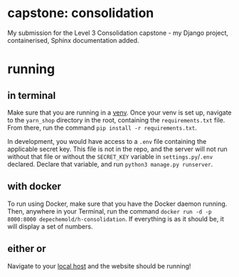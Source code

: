 # capstone: consolidation
My submission for the Level 3 Consolidation capstone - my Django project, containerised, Sphinx documentation added.

# running
## in terminal
Make sure that you are running in a [venv](https://docs.python.org/3/library/venv.html). 
Once your venv is set up, navigate to the `yarn_shop` directory in the root, containing the `requirements.txt` file. 
From there, run the command `pip install -r requirements.txt`.

In development, you would have access to a `.env` file containing the applicable secret key. This file is not in the repo,
and the server will not run without that file or without the `SECRET_KEY` variable in `settings.py`/`.env` declared.
Declare that variable, and run `python3 manage.py runserver`.

## with docker
To run using Docker, make sure that you have the Docker daemon running.
Then, anywhere in your Terminal, run the command `docker run -d -p 8000:8000 depechemold/h-consolidation`. 
If everything is as it should be, it will display a set of numbers.

## either or
Navigate to your [local host](http://127.0.0.1:8000/) and the website should be running!
